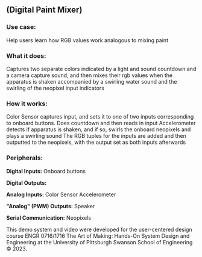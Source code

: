 ## (Digital Paint Mixer)

### Use case: 

Help users learn how RGB values work analogous to mixing paint

### What it does: 

Captures two separate colors indicated by a light and sound countdown and a camera capture sound, and then mixes their rgb values when the apparatus is shaken accompanied by a swirling water sound and the swirling of the neopixel input indicators

### How it works:

Color Sensor captures input, and sets it to one of two inputs corresponding to onboard buttons. Does countdown and then reads in input
Accelerometer detects if apparatus is shaken, and if so, swirls the onboard neopixels and plays a swirling sound
The RGB tuples for the inputs are added and then outputted to the neopixels, with the output set as both inputs afterwards

### Peripherals:

**Digital Inputs:**
Onboard buttons

**Digital Outputs:**

**Analog Inputs:**
Color Sensor
Accelerometer

**"Analog" (PWM) Outputs:**
Speaker

**Serial Communication:**
Neopixels


This demo system and video were developed for the user-centered design course ENGR 0716/1716 The Art of Making: Hands-On System Design and Engineering at the University of Pittsburgh Swanson School of Engineering © 2023.

